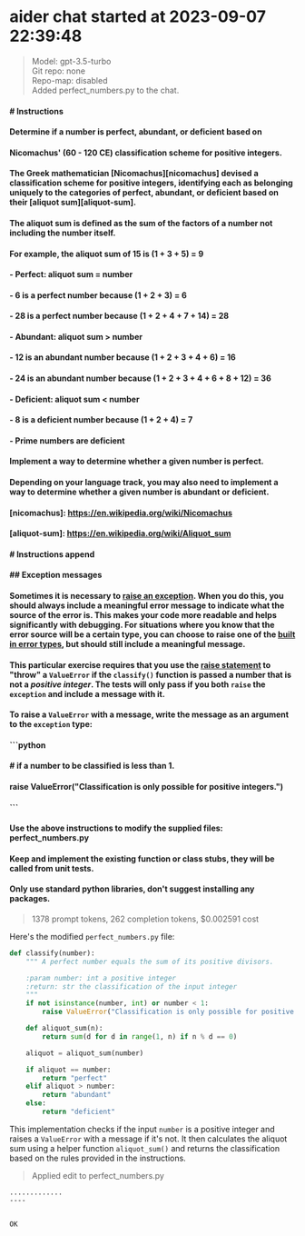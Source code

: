 
# aider chat started at 2023-09-07 22:39:48

> Model: gpt-3.5-turbo  
> Git repo: none  
> Repo-map: disabled  
> Added perfect_numbers.py to the chat.  

#### # Instructions  
####   
#### Determine if a number is perfect, abundant, or deficient based on  
#### Nicomachus' (60 - 120 CE) classification scheme for positive integers.  
####   
#### The Greek mathematician [Nicomachus][nicomachus] devised a classification scheme for positive integers, identifying each as belonging uniquely to the categories of **perfect**, **abundant**, or **deficient** based on their [aliquot sum][aliquot-sum].  
#### The aliquot sum is defined as the sum of the factors of a number not including the number itself.  
#### For example, the aliquot sum of 15 is (1 + 3 + 5) = 9  
####   
#### - **Perfect**: aliquot sum = number  
####   - 6 is a perfect number because (1 + 2 + 3) = 6  
####   - 28 is a perfect number because (1 + 2 + 4 + 7 + 14) = 28  
#### - **Abundant**: aliquot sum > number  
####   - 12 is an abundant number because (1 + 2 + 3 + 4 + 6) = 16  
####   - 24 is an abundant number because (1 + 2 + 3 + 4 + 6 + 8 + 12) = 36  
#### - **Deficient**: aliquot sum < number  
####   - 8 is a deficient number because (1 + 2 + 4) = 7  
####   - Prime numbers are deficient  
####   
#### Implement a way to determine whether a given number is **perfect**.  
#### Depending on your language track, you may also need to implement a way to determine whether a given number is **abundant** or **deficient**.  
####   
#### [nicomachus]: https://en.wikipedia.org/wiki/Nicomachus  
#### [aliquot-sum]: https://en.wikipedia.org/wiki/Aliquot_sum  
#### # Instructions append  
####   
#### ## Exception messages  
####   
#### Sometimes it is necessary to [raise an exception](https://docs.python.org/3/tutorial/errors.html#raising-exceptions). When you do this, you should always include a **meaningful error message** to indicate what the source of the error is. This makes your code more readable and helps significantly with debugging. For situations where you know that the error source will be a certain type, you can choose to raise one of the [built in error types](https://docs.python.org/3/library/exceptions.html#base-classes), but should still include a meaningful message.  
####   
#### This particular exercise requires that you use the [raise statement](https://docs.python.org/3/reference/simple_stmts.html#the-raise-statement) to "throw" a `ValueError` if the `classify()` function is passed a number that is not a _positive integer_.  The tests will only pass if you both `raise` the `exception` and include a message with it.  
####   
#### To raise a `ValueError` with a message, write the message as an argument to the `exception` type:  
####   
#### ```python  
#### # if a number to be classified is less than 1.  
#### raise ValueError("Classification is only possible for positive integers.")  
#### ```  
####   
#### ####  
####   
#### Use the above instructions to modify the supplied files: perfect_numbers.py  
#### Keep and implement the existing function or class stubs, they will be called from unit tests.  
#### Only use standard python libraries, don't suggest installing any packages.  
> 1378 prompt tokens, 262 completion tokens, $0.002591 cost  

Here's the modified `perfect_numbers.py` file:

```python
def classify(number):
    """ A perfect number equals the sum of its positive divisors.

    :param number: int a positive integer
    :return: str the classification of the input integer
    """
    if not isinstance(number, int) or number < 1:
        raise ValueError("Classification is only possible for positive integers.")

    def aliquot_sum(n):
        return sum(d for d in range(1, n) if n % d == 0)

    aliquot = aliquot_sum(number)

    if aliquot == number:
        return "perfect"
    elif aliquot > number:
        return "abundant"
    else:
        return "deficient"
```

This implementation checks if the input `number` is a positive integer and raises a `ValueError` with a message if it's not. It then calculates the aliquot sum using a helper function `aliquot_sum()` and returns the classification based on the rules provided in the instructions.

> Applied edit to perfect_numbers.py  
```
.............
----


OK

```